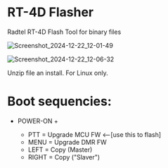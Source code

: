 # RT-4D Flasher
Radtel RT-4D Flash Tool for binary files

![Screenshot_2024-12-22_12-01-49](https://github.com/user-attachments/assets/c8d07186-e06e-44ad-bd54-cf8f444b42fb)

![Screenshot_2024-12-22_12-06-32](https://github.com/user-attachments/assets/534c74c1-f7c7-4838-afb2-1023a926226a)


Unzip file an install. For Linux only.


# Boot sequencies:

- POWER-ON +

  - PTT = Upgrade MCU FW    <--[use this to flash]
  - MENU = Upgrade DMR FW
  - LEFT = Copy (Master)
  - RIGHT = Copy ("Slaver")

